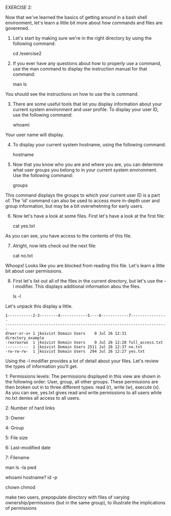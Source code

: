 EXERCISE 2:

Now that we've learned the basics of getting around in a bash shell environment, let's learn a little bit more about how commands and files are goverened.

1) Let's start by making sure we're in the right directory by using the following command:

    cd /exercise2

2) If you ever have any questions about how to properly use a command, use the man command to display the instruction manual for that command:

    man ls
    
You should see the instructions on how to use the ls command.

3) There are some useful tools that let you display information about your current system environment and user profile. To display your user ID, use the following command:

    whoami

Your user name will display.

4) To display your current system hostname, using the following command:

    hostname
    
5) Now that you know who you are and where you are, you can determine what user groups you belong to in your current system environment. Use the following command:

    groups
    
This command displays the groups to which your current user ID is a part of. The 'id' command can also be used to access more in-depth user and group information, but may be a bit overwhelming for early users.

6) Now let's have a look at some files. First let's have a look at the first file:

    cat yes.txt

As you can see, you have access to the contents of this file.

7) Alright, now lets check out the next file:

    cat no.txt
    
Whoops! Looks like you are blocked from reading this file. Let's learn a little bit about user permissions.

8) First let's list out all of the files in the current directory, but let's use the -l modifier. This displays additional information abou the files.

    ls -l
    
Let's unpack this display a little.

    1-----------2-3--------4------------5----6------------7----------------
    -----------------------------------------------------------------------
    drwxr-xr-x+ 1 jkoivist Domain Users    0 Jul 26 12:31 directory_example
    -rwxrwxrwx  1 jkoivist Domain Users    0 Jul 26 12:28 full_access.txt
    ----------  1 jkoivist Domain Users 2511 Jul 26 12:37 no.txt
    -rw-rw-rw-  1 jkoivist Domain Users  294 Jul 26 12:27 yes.txt

Using the -l modifier provides a lot of detail about your files. Let's review the types of information you'll get.

1:  Permissions levels: The permissions displayed in this view are shown in the following order: User, group, all other groups. These permissions are then broken out in to three different types: read (r), write (w), execute (x). As you can see, yes.txt gives read and write permissions to all users while no.txt denies all access to all users.

2:  Number of hard links

3:  Owner

4:  Group

5:  File size

6:  Last-modified date

7:  Filename



man
ls -la
pwd

whoami
hostname?
id -p

chown
chmod

make two users, prepopulate directory with files of varying ownership/permissions (but in the same group), 
to illustrate the implications of permissions

